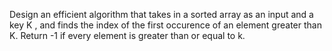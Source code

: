 Design an efficient algorithm that takes in a sorted array as an input and a key K , and finds the index of the first occurence of an element greater than K. Return -1 if every element is greater than or equal to k. 

